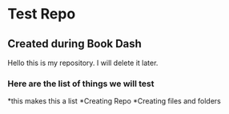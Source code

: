 # Test Repo

## Created during Book Dash

Hello this is my repository. I will delete it later. 

### Here are the list of things we will test

*this makes this a list
*Creating Repo
*Creating files and folders
